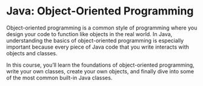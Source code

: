 # Java: Object-Oriented Programming

Object-oriented programming is a common style of programming where you design your code to function like objects in the real world. In Java, understanding the basics of object-oriented programming is especially important because every piece of Java code that you write interacts with objects and classes.

In this course, you’ll learn the foundations of object-oriented programming, write your own classes, create your own objects, and finally dive into some of the most common built-in Java classes.

